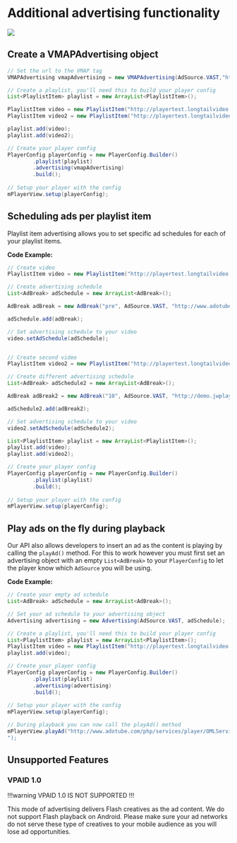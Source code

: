 # Additional advertising functionality

<img src="https://img.shields.io/badge/SDK-Android%20v3-0AAC29.svg?logo=android"> 

## Create a VMAPAdvertising object

```java
// Set the url to the VMAP tag
VMAPAdvertising vmapAdvertising = new VMAPAdvertising(AdSource.VAST,"https://playertest.longtailvideo.com/adtags/vmap2.xml");

// Create a playlist, you'll need this to build your player config
List<PlaylistItem> playlist = new ArrayList<PlaylistItem>();

PlaylistItem video = new PlaylistItem("http://playertest.longtailvideo.com/adaptive/bipbop/gear4/prog_index.m3u8");
PlaylistItem video2 = new PlaylistItem("http://playertest.longtailvideo.com/jwpromo/jwpromo.m3u8");

playlist.add(video);
playlist.add(video2);

// Create your player config
PlayerConfig playerConfig = new PlayerConfig.Builder()
        .playlist(playlist)
        .advertising(vmapAdvertising)
        .build();
        
// Setup your player with the config
mPlayerView.setup(playerConfig);
```

## Scheduling ads per playlist item

Playlist item advertising allows you to set specific ad schedules for each of your playlist items.

**Code Example:**

```java
// Create video
PlaylistItem video = new PlaylistItem("http://playertest.longtailvideo.com/adaptive/bipbop/gear4/prog_index.m3u8");

// Create advertising schedule
List<AdBreak> adSchedule = new ArrayList<AdBreak>();

AdBreak adBreak = new AdBreak("pre", AdSource.VAST, "http://www.adotube.com/php/services/player/OMLService.php?avpid=oRYYzvQ&platform_version=vast20&ad_type=linear&groupbypass=1&HTTP_REFERER=http://www.longtailvideo.com&video_identifier=longtailvideo.com,test");

adSchedule.add(adBreak);

// Set advertising schedule to your video
video.setAdSchedule(adSchedule);


// Create second video
PlaylistItem video2 = new PlaylistItem("http://playertest.longtailvideo.com/jwpromo/jwpromo.m3u8");

// Create different advertising schedule
List<AdBreak> adSchedule2 = new ArrayList<AdBreak>();

AdBreak adBreak2 = new AdBreak("10", AdSource.VAST, "http://demo.jwplayer.com/android/vast-tags/preroll.xml");

adSchedule2.add(adBreak2);

// Set advertising schedule to your video
video2.setAdSchedule(adSchedule2);

List<PlaylistItem> playlist = new ArrayList<PlaylistItem>();
playlist.add(video);
playlist.add(video2);

// Create your player config
PlayerConfig playerConfig = new PlayerConfig.Builder()
        .playlist(playlist)
        .build();
        
// Setup your player with the config
mPlayerView.setup(playerConfig);
```

## Play ads on the fly during playback
Our API also allows developers to insert an ad as the content is playing by calling the `playAd()` method. For this to work however you must first set an advertising object with an empty `List<AdBreak>` to your `PlayerConfig` to let the player know which `AdSource` you will be using.

**Code Example:**

```java
// Create your empty ad schedule
List<AdBreak> adSchedule = new ArrayList<AdBreak>();

// Set your ad schedule to your advertising object
Advertising advertising = new Advertising(AdSource.VAST, adSchedule);

// Create a playlist, you'll need this to build your player config
List<PlaylistItem> playlist = new ArrayList<PlaylistItem>();
PlaylistItem video = new PlaylistItem("http://playertest.longtailvideo.com/adaptive/bipbop/gear4/prog_index.m3u8");
playlist.add(video);

// Create your player config
PlayerConfig playerConfig = new PlayerConfig.Builder()
        .playlist(playlist)
        .advertising(advertising)
        .build();
        
// Setup your player with the config
mPlayerView.setup(playerConfig);

// During playback you can now call the playAd() method
mPlayerView.playAd("http://www.adotube.com/php/services/player/OMLService.php?avpid=oRYYzvQ&platform_version=vast20&ad_type=linear&groupbypass=1&HTTP_REFERER=http://www.longtailvideo.com&video_identifier=longtailvideo.com,test
");
```

## Unsupported Features

### VPAID 1.0
!!!warning
VPAID 1.0 IS NOT SUPPORTED
!!!

This mode of advertising delivers Flash creatives as the ad content. We do not support Flash playback on Android. Please make sure your ad networks do not serve these type of creatives to your mobile audience as you will lose ad opportunities.